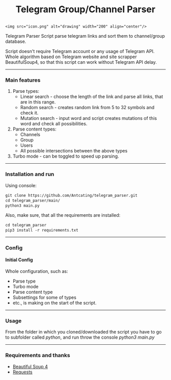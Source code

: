 # <p align="center">Telegram Group/Channel Parser
    <img src="icon.png" alt="drawing" width="200" align="center"/>
Telegram Parser
 Script parse telegram links and sort them to channel/group database.


Script doesn't require Telegram account or any usage of Telegram API. Whole algorithm based on Telegram website and site scrapper BeautifulSoup4, so that this script can work without Telegram API delay.

---

### Main features
1. Parse types:
    * Linear search - choose the length of the link and parse all links, that are in this range.
    * Random search - creates random link from 5 to 32 symbols and check it.
    * Mutation search - input word and script creates mutations of this word and check all possibilities.
2. Parse content types:
    * Channels
    * Group
    * Users
    * All possible intersections between the above types 
3. Turbo mode - can be toggled to speed up parsing. 

---

### Installation and run
Using console:
```
git clone https://github.com/Antcating/telegram_parser.git
cd telegram_parser/main/
python3 main.py
```
Also, make sure, that all the requirements are installed:
```
cd telegram_parser
pip3 install -r requirements.txt
```
---

### Config

#### Initial Config
Whole configuration, such as:
* Parse type
* Turbo mode
* Parse content type
* Subsettings for some of types
* etc.,
is making on the start of the script.

---

### Usage
From the folder in which you cloned/downloaded the script you have to go to subfolder called _python_, and run throw the console _python3 main.py_

---

### Requirements and thanks 
* [Beautiful Soup 4](https://www.crummy.com/software/BeautifulSoup/)
* [Requests](https://docs.python-requests.org/en/master/)